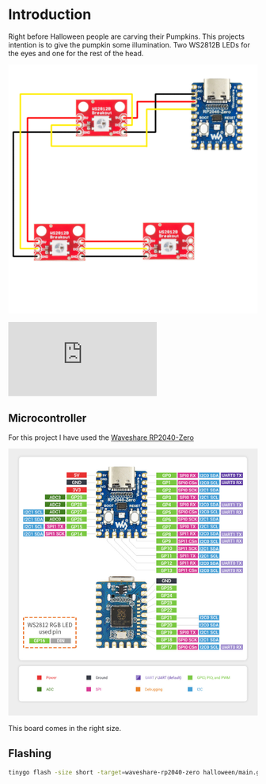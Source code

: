 # Introduction

Right before Halloween people are carving their Pumpkins. This projects intention is to give the pumpkin some illumination. Two WS2812B LEDs for the eyes and one for the rest of the head.

![Schematic](/doc/images/halloween.png)

<iframe src="https://youtube.com/shorts/Sz_yLomxdYA?si=5u-6iFyBCkFT4fbc" frameborder="0" allowfullscreen></iframe>

## Microcontroller

For this project I have used the [Waveshare RP2040-Zero](https://www.waveshare.com/rp2040-zero.htm)

![Waveshare RP2040-Zero](/doc/images/RP2040-Zero-details-7.jpg)

This board comes in the right size.


## Flashing

```sh
tinygo flash -size short -target=waveshare-rp2040-zero halloween/main.go
```